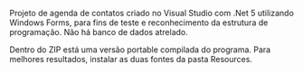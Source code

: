 Projeto de agenda de contatos criado no Visual Studio com .Net 5 utilizando Windows Forms, para fins de teste e reconhecimento da estrutura de programação. Não há banco de dados atrelado.

Dentro do ZIP está uma versão portable compilada do programa. Para melhores resultados, instalar as duas fontes da pasta Resources.